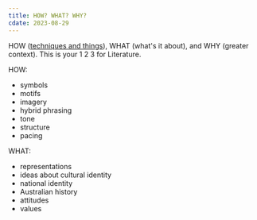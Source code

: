 ```yaml
---
title: HOW? WHAT? WHY?
cdate: 2023-08-29
---
```


HOW ([techniques and things](/notes/types-of-devices)), WHAT (what's it about), and WHY (greater context). This is your 1 2 3 for Literature.

HOW:
- symbols
- motifs
- imagery
- hybrid phrasing
- tone
- structure
- pacing

WHAT:
- representations
- ideas about cultural identity
- national identity
- Australian history
- attitudes
- values
